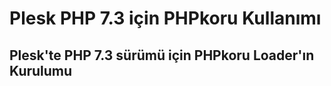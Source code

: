 # Plesk PHP 7.3 için PHPkoru Kullanımı #

## Plesk'te PHP 7.3 sürümü için PHPkoru Loader'ın Kurulumu ##